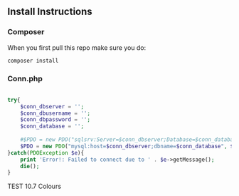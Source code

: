 ## Install Instructions
### Composer
When you first pull this repo make sure you do:
```sh
composer install
```

### Conn.php
```php

try{
	$conn_dbserver = '';
	$conn_dbusername = '';
	$conn_dbpassword = '';
	$conn_database = '';
	
	#$PDO = new PDO("sqlsrv:Server=$conn_dbserver;Database=$conn_database", $conn_dbusername, $conn_dbpassword);  #MS SQL Server
	$PDO = new PDO("mysql:host=$conn_dbserver;dbname=$conn_database", $conn_dbusername, $conn_dbpassword);		  #mySQL Server
}catch(PDOException $e){
	print 'Error!: Failed to connect due to ' . $e->getMessage();
    die();	
}
```
TEST 10.7 Colours

